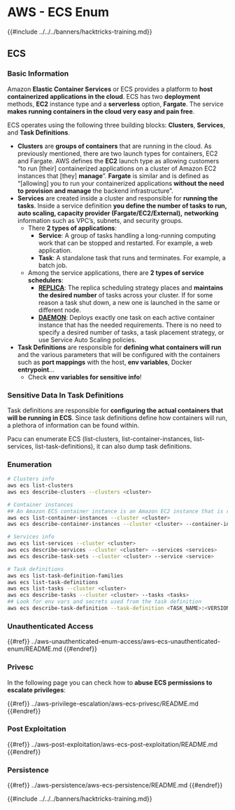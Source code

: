 # AWS - ECS Enum

{{#include ../../../banners/hacktricks-training.md}}

## ECS

### Basic Information

Amazon **Elastic Container Services** or ECS provides a platform to **host containerized applications in the cloud**. ECS has two **deployment** methods, **EC2** instance type and a **serverless** option, **Fargate**. The service **makes running containers in the cloud very easy and pain free**.

ECS operates using the following three building blocks: **Clusters**, **Services**, and **Task Definitions**.

- **Clusters** are **groups of containers** that are running in the cloud. As previously mentioned, there are two launch types for containers, EC2 and Fargate. AWS defines the **EC2** launch type as allowing customers “to run \[their] containerized applications on a cluster of Amazon EC2 instances that \[they] **manage**”. **Fargate** is similar and is defined as “\[allowing] you to run your containerized applications **without the need to provision and manage** the backend infrastructure”.
- **Services** are created inside a cluster and responsible for **running the tasks**. Inside a service definition **you define the number of tasks to run, auto scaling, capacity provider (Fargate/EC2/External),** **networking** information such as VPC’s, subnets, and security groups.
  - There **2 types of applications**:
    - **Service**: A group of tasks handling a long-running computing work that can be stopped and restarted. For example, a web application.
    - **Task**: A standalone task that runs and terminates. For example, a batch job.
  - Among the service applications, there are **2 types of service schedulers**:
    - [**REPLICA**](https://docs.aws.amazon.com/AmazonECS/latest/developerguide/ecs_services.html): The replica scheduling strategy places and **maintains the desired number** of tasks across your cluster. If for some reason a task shut down, a new one is launched in the same or different node.
    - [**DAEMON**](https://docs.aws.amazon.com/AmazonECS/latest/developerguide/ecs_services.html): Deploys exactly one task on each active container instance that has the needed requirements. There is no need to specify a desired number of tasks, a task placement strategy, or use Service Auto Scaling policies.
- **Task Definitions** are responsible for **defining what containers will run** and the various parameters that will be configured with the containers such as **port mappings** with the host, **env variables**, Docker **entrypoint**...
  - Check **env variables for sensitive info**!

### Sensitive Data In Task Definitions

Task definitions are responsible for **configuring the actual containers that will be running in ECS**. Since task definitions define how containers will run, a plethora of information can be found within.

Pacu can enumerate ECS (list-clusters, list-container-instances, list-services, list-task-definitions), it can also dump task definitions.

### Enumeration

```bash
# Clusters info
aws ecs list-clusters
aws ecs describe-clusters --clusters <cluster>

# Container instances
## An Amazon ECS container instance is an Amazon EC2 instance that is running the Amazon ECS container agent and has been registered into an Amazon ECS cluster.
aws ecs list-container-instances --cluster <cluster>
aws ecs describe-container-instances --cluster <cluster> --container-instances <container_instance_arn>

# Services info
aws ecs list-services --cluster <cluster>
aws ecs describe-services --cluster <cluster> --services <services>
aws ecs describe-task-sets --cluster <cluster> --service <service>

# Task definitions
aws ecs list-task-definition-families
aws ecs list-task-definitions
aws ecs list-tasks --cluster <cluster>
aws ecs describe-tasks --cluster <cluster> --tasks <tasks>
## Look for env vars and secrets used from the task definition
aws ecs describe-task-definition --task-definition <TASK_NAME>:<VERSION>
```

### Unauthenticated Access

{{#ref}}
../aws-unauthenticated-enum-access/aws-ecs-unauthenticated-enum/README.md
{{#endref}}

### Privesc

In the following page you can check how to **abuse ECS permissions to escalate privileges**:

{{#ref}}
../aws-privilege-escalation/aws-ecs-privesc/README.md
{{#endref}}

### Post Exploitation

{{#ref}}
../aws-post-exploitation/aws-ecs-post-exploitation/README.md
{{#endref}}

### Persistence

{{#ref}}
../aws-persistence/aws-ecs-persistence/README.md
{{#endref}}

{{#include ../../../banners/hacktricks-training.md}}




